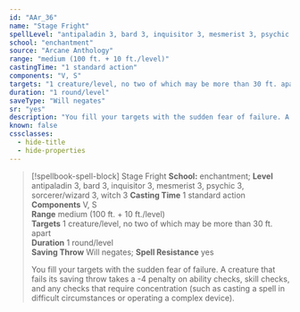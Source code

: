 ```yaml
---
id: "AAr_36"
name: "Stage Fright"
spellLevel: "antipaladin 3, bard 3, inquisitor 3, mesmerist 3, psychic 3, sorcerer/wizard 3, witch 3"
school: "enchantment"
source: "Arcane Anthology"
range: "medium (100 ft. + 10 ft./level)"
castingTime: "1 standard action"
components: "V, S"
targets: "1 creature/level, no two of which may be more than 30 ft. apart"
duration: "1 round/level"
saveType: "Will negates"
sr: "yes"
description: "You fill your targets with the sudden fear of failure. A creature that fails its saving throw takes a -4 penalty on ability checks, skill checks, and any checks that require concentration (such as casting a spell in difficult circumstances or operating a complex device)."
known: false
cssclasses:
  - hide-title
  - hide-properties
---
```


> [!spellbook-spell-block] Stage Fright
> **School:** enchantment; **Level** antipaladin 3, bard 3, inquisitor 3, mesmerist 3, psychic 3, sorcerer/wizard 3, witch 3
> **Casting Time** 1 standard action  
> **Components** V, S  
> **Range** medium (100 ft. + 10 ft./level)  
> **Targets** 1 creature/level, no two of which may be more than 30 ft. apart  
> **Duration** 1 round/level  
> **Saving Throw** Will negates; **Spell Resistance** yes
> 
> You fill your targets with the sudden fear of failure. A creature that fails its saving throw takes a -4 penalty on ability checks, skill checks, and any checks that require concentration (such as casting a spell in difficult circumstances or operating a complex device).